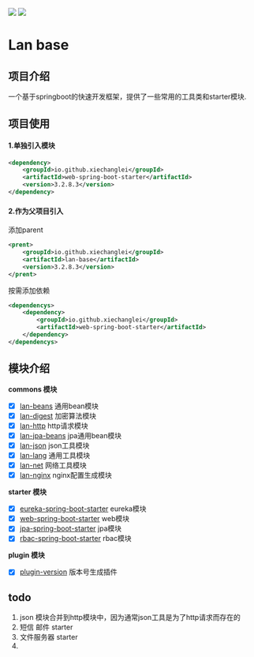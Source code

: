 ![](https://img.shields.io/badge/license-Apache2.0-blue) ![](https://img.shields.io/badge/version-3.2.8.3-green)
# Lan base
## 项目介绍
一个基于springboot的快速开发框架，提供了一些常用的工具类和starter模块.

## 项目使用

#### 1.单独引入模块
```xml
<dependency>
    <groupId>io.github.xiechanglei</groupId>
    <artifactId>web-spring-boot-starter</artifactId>
    <version>3.2.8.3</version>
</dependency>
```
#### 2.作为父项目引入
添加parent
```xml
<prent>
    <groupId>io.github.xiechanglei</groupId>
    <artifactId>lan-base</artifactId>
    <version>3.2.8.3</version>
</prent>
```

按需添加依赖
```xml
<dependencys>
    <dependency>
        <groupId>io.github.xiechanglei</groupId>
        <artifactId>web-spring-boot-starter</artifactId>
    </dependency>
</dependencys>
```


## 模块介绍

**commons 模块**
- [x] [lan-beans](./commons/lan-beans/README.md) 通用bean模块
- [x] [lan-digest](./commons/lan-digest/README.md) 加密算法模块
- [x] [lan-http](./commons/lan-http/README.md) http请求模块
- [x] [lan-jpa-beans](./commons/lan-jpa-beans/README.md) jpa通用bean模块
- [x] [lan-json](./commons/lan-json/README.md) json工具模块
- [x] [lan-lang](./commons/lan-lang/README.md) 通用工具模块
- [x] [lan-net](./commons/lan-net/README.md) 网络工具模块
- [x] [lan-nginx](./commons/lan-nginx/readme.md) nginx配置生成模块

**starter 模块**
- [x] [eureka-spring-boot-starter](starters/eureka-spring-boot-starter/README.md) eureka模块
- [x] [web-spring-boot-starter](starters/web-spring-boot-starter/README.md) web模块
- [x] [jpa-spring-boot-starter](starters/jpa-spring-boot-starter/README.md) jpa模块
- [x] [rbac-spring-boot-starter](starters/rbac-spring-boot-starter/README.md) rbac模块

**plugin 模块**
- [x] [plugin-version](./plugins/plugin-version/README.md) 版本号生成插件


## todo
1. json 模块合并到http模块中，因为通常json工具是为了http请求而存在的
2. 短信 邮件 starter
3. 文件服务器 starter
4. 
